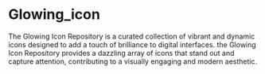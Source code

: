 # Glowing_icon
The Glowing Icon Repository is a curated collection of vibrant and dynamic icons designed to add a touch of brilliance to digital interfaces. 
the Glowing Icon Repository provides a dazzling array of icons that stand out and capture attention, contributing to a visually engaging and modern aesthetic.
